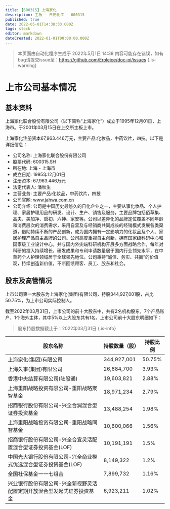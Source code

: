 ```yaml
---
title: [600315] 上海家化
description: 主板 - 日用化工 - 600315
published: true
date: 2022-05-01T14:38:33.000Z
tags: stock
editor: markdown
dateCreated: 2022-01-01T00:00:00.000Z
---
```


> 本页面由自动化程序生成于 2022年5月1日 14:38
> 内容可能存在错误，如有bug请提交issue至：https://github.com/Eroleice/doc-pi/issues
{.is-warning}

# 上市公司基本情况

## 基本资料

上海家化联合股份有限公司（以下简称“上海家化”）成立于1995年12月01日，上海市。于2001年03月15日在上交所主板上市。

上海家化注册资本67,963.446万元，主要产品:化妆品，中药饮片，四技。以下是详细信息：

- 公司名称: 上海家化联合股份有限公司
- 股票代码: 600315.SH
- 所在地: 上海 - 上海市
- 成立日期: 1995年12月01日
- 注册资本: 67,963.446万元
- 法定代表人: 潘秋生
- 主营业务: 主要产品:化妆品，中药饮片，四技
- 公司官网: www.jahwa.com.cn
- 公司介绍: 公司是中国历史最悠久的日化企业之一，主要从事化妆品、个人护理、家居护理用品的研发、设计、生产、销售及服务，主要品牌包括佰草集、高夫、美加净、启初、六神、家安等。公司以差异化的品牌定位覆盖不同年龄和消费层次的消费需求，采用自营及与经销商共同成长的经销模式发展各类渠道，借助持续不断的产品创新，成为国内拥有一定影响力的化妆品及个人、家居护理产品自主品牌的公司。公司高度重视自主创新，拥有国家级科研中心和国家级工业设计中心，并与国内外尖端科研机构开展多方面战略合作，每年对科研的投入持续增长，研发成果和专利申请数量居于国内行业领先水平，在中草药个人护理领域居于全球领先地位。公司秉持“诚信、务实、共赢”的价值观，持续创造新价值，不断回馈顾客、员工、股东和社会。


## 股东及高管情况

上市公司第一大股东为上海家化(集团)有限公司，持股344,927,001股，占比50.75%，为上市公司实际控制人。

截至2022年03月31日，上市公司的前十大股东中，共有2名机构股东，7个产品账户，1个海外主体，其中5%以上大股东共有1名。上市公司前十大股东明细如下：

> 股东持股数据截止于：2022年03月31日
{.is-info}

| 股东名称 | 持股数量（股） | 持股比例 |
| --- | --- | --- |
| 上海家化(集团)有限公司 | 344,927,001 | 50.75% |
| 上海久事(集团)有限公司 | 26,684,700 | 3.93% |
| 香港中央结算有限公司(陆股通) | 19,603,821 | 2.88% |
| 上海重阳战略投资有限公司-重阳战略聚智基金 | 18,971,234 | 2.79% |
| 招商银行股份有限公司-兴全合润混合型证券投资基金 | 13,488,254 | 1.98% |
| 上海重阳战略投资有限公司-重阳战略同智基金 | 10,600,066 | 1.56% |
| 招商银行股份有限公司-兴全合宜灵活配置混合型证券投资基金(LOF) | 10,191,191 | 1.5% |
| 中国光大银行股份有限公司-兴全商业模式优选混合型证券投资基金(LOF) | 8,149,322 | 1.2% |
| 全国社保基金一一七组合 | 7,899,732 | 1.16% |
| 兴业银行股份有限公司-兴全新视野灵活配置定期开放混合型发起式证券投资基金 | 6,923,211 | 1.02% |




